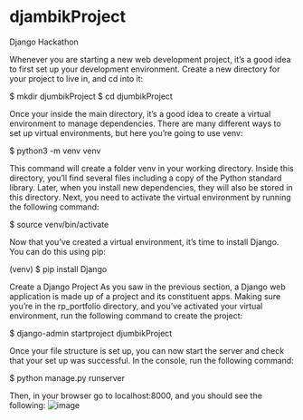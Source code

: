 # djambikProject
Django Hackathon

Whenever you are starting a new web development project, it’s a good idea to first set up your development environment. Create a new directory for your project to live in, and cd into it:

$ mkdir djumbikProject
$ cd djumbikProject

Once your inside the main directory, it’s a good idea to create a virtual environment to manage dependencies. There are many different ways to set up virtual environments, but here you’re going to use venv:

$ python3 -m venv venv

This command will create a folder venv in your working directory. Inside this directory, you’ll find several files including a copy of the Python standard library. Later, when you install new dependencies, they will also be stored in this directory. Next, you need to activate the virtual environment by running the following command:

$ source venv/bin/activate

Now that you’ve created a virtual environment, it’s time to install Django. You can do this using pip:

(venv) $ pip install Django

Create a Django Project
As you saw in the previous section, a Django web application is made up of a project and its constituent apps. Making sure you’re in the rp_portfolio directory, and you’ve activated your virtual environment, run the following command to create the project:

$ django-admin startproject djumbikProject

Once your file structure is set up, you can now start the server and check that your set up was successful. In the console, run the following command:

$ python manage.py runserver

Then, in your browser go to localhost:8000, and you should see the following:
![image](https://user-images.githubusercontent.com/88595595/160432396-8d450dd4-96f7-4913-a31e-6ec3a759b798.png)
